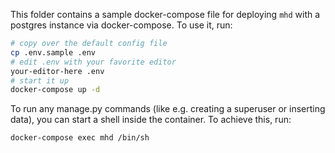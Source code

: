 This folder contains a sample docker-compose file for deploying `mhd` with a postgres instance via docker-compose. 
To use it, run:

```bash
# copy over the default config file
cp .env.sample .env
# edit .env with your favorite editor
your-editor-here .env
# start it up
docker-compose up -d
```

To run any manage.py commands (like e.g. creating a superuser or inserting data), you can start a shell inside the container. 
To achieve this, run:

```bash
docker-compose exec mhd /bin/sh
```